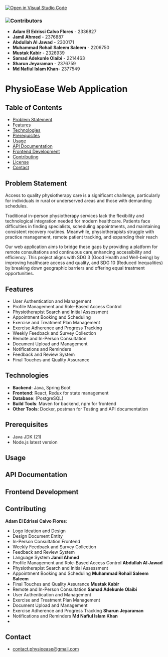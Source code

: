 [![Open in Visual Studio Code](https://classroom.github.com/assets/open-in-vscode-2e0aaae1b6195c2367325f4f02e2d04e9abb55f0b24a779b69b11b9e10269abc.svg)](https://classroom.github.com/online_ide?assignment_repo_id=16846608&assignment_repo_type=AssignmentRepo)

### ![Contributors](https://img.shields.io/badge/Contributors-blue)
- **Adam El Edrissi Calvo Flores** - 2336827
- **Jamil Ahmed** - 2376887
- **Abdullah Al Jawad** - 2300171
- **Muhammad Rohail Saleem Saleem** - 2206750
- **Mustak Kabir** - 2326939
- **Samad Adekunle Olaibi** - 2214463
- **Sharun Jeyaraman** - 2376759
- **Md Nafiul Islam Khan**- 2377549

# PhysioEase Web Application

## Table of Contents
- [Problem Statement](#problem-statement)
- [Features](#features)
- [Technologies](#technologies)
- [Prerequisites](#prerequisites)
- [Usage](#usage)
- [API Documentation](#api-documentation)
- [Frontend Development](#frontend-development)
- [Contributing](#contributing)
- [License](#license)
- [Contact](#contact)

## Problem Statement
Access to quality physiotherapy care is a significant challenge, particularly for individuals in rural or underserved areas and those with demanding schedules.

Traditional in-person physiotherapy services lack the flexibility and technological integration needed for modern healthcare. Patients face difficulties in finding specialists, scheduling appointments, and maintaining consistent recovery routines. 
Meanwhile, physiotherapists struggle with practice management, remote patient tracking, and expanding their reach

Our web application aims to bridge these gaps by providing a platform for remote consultations and continuous care,enhancing accessibility and efficiency. This project aligns with SDG 3 (Good Health and Well-being) by improving healthcare access and quality, and SDG 10 (Reduced Inequalities) by breaking down geographic barriers and offering equal treatment opportunities.

## Features
- User Authentication and Management
- Profile Management and Role-Based Access Control
- Physiotherapist Search and Initial Assessment
- Appointment Booking and Scheduling
- Exercise and Treatment Plan Management
- Exercise Adherence and Progress Tracking
- Weekly Feedback and Survey Collection
- Remote and In-Person Consultation
- Document Upload and Management
- Notifications and Reminders
- Feedback and Review System
- Final Touches and Quality Assurance

## Technologies
- **Backend**: Java, Spring Boot
- **Frontend**: React, Redux for state management
- **Database**: (PostgreSQL)
- **Build Tools**: Maven for backend, npm for frontend
- **Other Tools**: Docker, postman for Testing and  API documentation

## Prerequisites
- Java JDK (21)
- Node.js latest version

## Usage


## API Documentation


## Frontend Development


## Contributing
**Adam El Edrissi Calvo Flores**: 
- Logo Ideation and Design
- Design Document Entity
- In-Person Consultation Frontend
- Weekly Feedback and Survey Collection
- Feedback and Review System
- Language System
**Jamil Ahmed**
- Profile Management and Role-Based Access Control
**Abdullah Al Jawad**
- Physiotherapist Search and Initial Assessment
- Appointment Booking and Scheduling
**Muhammad Rohail Saleem Saleem**
- Final Touches and Quality Assurance
**Mustak Kabir**
- Remote and In-Person Consultation
**Samad Adekunle Olaibi**
- User Authentication and Management
- Exercise and Treatment Plan Management
- Document Upload and Management
- Exercise Adherence and Progress Tracking
**Sharun Jeyaraman**
- Notifications and Reminders
**Md Nafiul Islam Khan**
- 

## Contact
- contact.physioease@gmail.com